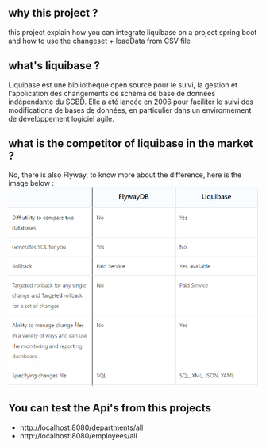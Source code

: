 ## why this project ?
this project explain how you can integrate liquibase on a project spring boot and how to use the changeset + loadData from CSV file

## what's liquibase ?
Liquibase est une bibliothèque open source pour le suivi, la gestion et l'application des changements de schéma de base de données indépendante du SGBD. Elle a été lancée en 2006 pour faciliter le suivi des modifications de bases de données, en particulier dans un environnement de développement logiciel agile.

## what is the competitor of liquibase in the market ?
No, there is also Flyway, to know more about the difference, here is the image below :
<img src="differencebetweenliquibaseAndflyway.png"/>

## You can test the Api's from this projects
- http://localhost:8080/departments/all
- http://localhost:8080/employees/all